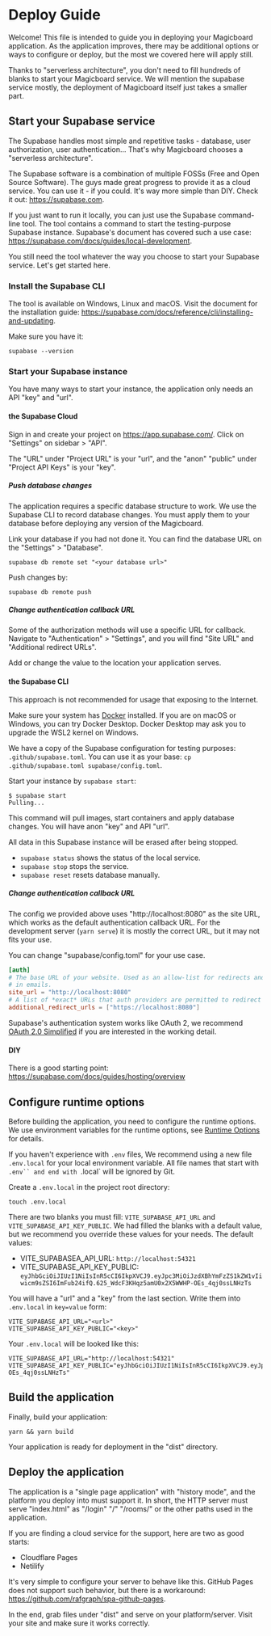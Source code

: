 # Deploy Guide

Welcome! This file is intended to guide you in deploying your Magicboard application. As the application improves, there may be additional options or ways to configure or deploy, but the most we covered here will apply still.

Thanks to "serverless architecture", you don't need to fill hundreds of blanks to start your Magicboard service. We will mention the supabase service mostly, the deployment of Magicboard itself just takes a smaller part.

## Start your Supabase service
The Supabase handles most simple and repetitive tasks - database, user authorization, user authentication... That's why Magicboard chooses a "serverless architecture".

The Supabase software is a combination of multiple FOSSs (Free and Open Source Software). The guys made great progress to provide it as a cloud service. You can use it - if you could. It's way more simple than DIY. Check it out: https://supabase.com.

If you just want to run it locally, you can just use the Supabase command-line tool. The tool contains a command to start the testing-purpose Supabase instance. Supabase's document has covered such a use case: https://supabase.com/docs/guides/local-development.

You still need the tool whatever the way you choose to start your Supabase service. Let's get started here.

### Install the Supabase CLI

The tool is available on Windows, Linux and macOS. Visit the document for the installation guide: https://supabase.com/docs/reference/cli/installing-and-updating.

Make sure you have it:
````
supabase --version
````

### Start your Supabase instance

You have many ways to start your instance, the application only needs an API "key" and "url".

#### the Supabase Cloud

Sign in and create your project on https://app.supabase.com/. Click on "Settings" on sidebar > "API".

The "URL" under "Project URL" is your "url", and the "anon" "public" under "Project API Keys" is your "key".

##### Push database changes

The application requires a specific database structure to work. We use the Supabase CLI to record database changes. You must apply them to your database before deploying any version of the Magicboard.

Link your database if you had not done it. You can find the database URL on the "Settings" > "Database".

````
supabase db remote set "<your database url>"
````

Push changes by:
````
supabase db remote push
````

##### Change authentication callback URL
Some of the authorization methods will use a specific URL for callback. Navigate to "Authentication" > "Settings", and you will find "Site URL" and "Additional redirect URLs".

Add or change the value to the location your application serves.

#### the Supabase CLI

This approach is not recommended for usage that exposing to the Internet.

Make sure your system has [Docker](https://docker.com) installed. If you are on macOS or Windows, you can try Docker Desktop. Docker Desktop may ask you to upgrade the WSL2 kernel on Windows.

We have a copy of the Supabase configuration for testing purposes: `.github/supabase.toml`. You can use it as your base: `cp .github/supabase.toml supabase/config.toml`.

Start your instance by `supabase start`:

````
$ supabase start
Pulling...
````

This command will pull images, start containers and apply database changes. You will have anon "key" and API "url".

All data in this Supabase instance will be erased after being stopped.

- `supabase status` shows the status of the local service.
- `supabase stop` stops the service.
- `supabase reset` resets database manually.

##### Change authentication callback URL

The config we provided above uses "http://localhost:8080" as the site URL, which works as the default authentication callback URL. For the development server (`yarn serve`) it is mostly the correct URL, but it may not fits your use.

You can change "supabase/config.toml" for your use case.

````toml
[auth]
# The base URL of your website. Used as an allow-list for redirects and for constructing URLs used
# in emails.
site_url = "http://localhost:8080"
# A list of *exact* URLs that auth providers are permitted to redirect to post authentication.
additional_redirect_urls = ["https://localhost:8080"]
````

Supabase's authentication system works like OAuth 2, we recommend [OAuth 2.0 Simplified](https://www.oauth.com) if you are interested in the working detail.

#### DIY

There is a good starting point:
https://supabase.com/docs/guides/hosting/overview

## Configure runtime options

Before building the application, you need to configure the runtime options. We use environment variables for the runtime options, see [Runtime Options](./runtime_options.md) for details.

If you haven't experience with `.env` files, We recommend using a new file `.env.local` for your local environment variable. All file names that start with `.env`` and end with `.local` will be ignored by Git.

Create a `.env.local` in the project root directory:

````shell
touch .env.local
````

There are two blanks you must fill: `VITE_SUPABASE_API_URL` and `VITE_SUPABASE_API_KEY_PUBLIC`. We had filled the blanks with a default value, but we recommend you override these values for your needs. The default values:

- VITE_SUPABASEA_API_URL: `http://localhost:54321`
- VITE_SUPABASE_API_KEY_PUBLIC: `eyJhbGciOiJIUzI1NiIsInR5cCI6IkpXVCJ9.eyJpc3MiOiJzdXBhYmFzZS1kZW1vIiwicm9sZSI6ImFub24ifQ.625_WdcF3KHqz5amU0x2X5WWHP-OEs_4qj0ssLNHzTs`


You will have a "url" and a "key" from the last section. Write them into `.env.local` in `key=value` form:

````dotenv
VITE_SUPABASE_API_URL="<url>"
VITE_SUPABASE_API_KEY_PUBLIC="<key>"
````

Your `.env.local` will be looked like this:

````dotenv
VITE_SUPABASE_API_URL="http://localhost:54321"
VITE_SUPABASE_API_KEY_PUBLIC="eyJhbGciOiJIUzI1NiIsInR5cCI6IkpXVCJ9.eyJpc3MiOiJzdXBhYmFzZS1kZW1vIiwicm9sZSI6ImFub24ifQ.625_WdcF3KHqz5amU0x2X5WWHP-OEs_4qj0ssLNHzTs"

````

## Build the application

Finally, build your application:

````
yarn && yarn build
````

Your application is ready for deployment in the "dist" directory.

## Deploy the application

The application is a "single page application" with "history mode", and the platform you deploy into must support it. In short, the HTTP server must serve "index.html" as "/login" "/" "/rooms/" or the other paths used in the application.

If you are finding a cloud service for the support, here are two as good starts:

- Cloudflare Pages
- Netilify

It's very simple to configure your server to behave like this. GitHub Pages does not support such behavior, but there is a workaround: https://github.com/rafgraph/spa-github-pages.

In the end, grab files under "dist" and serve on your platform/server. Visit your site and make sure it works correctly.

